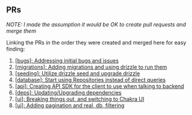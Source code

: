 
## PRs

_NOTE: I made the assumption it would be OK to create pull requests and merge them_

Linking the PRs in the order they were created and merged here for easy finding:

1. [[bugs]: Addressing initial bugs and issues](https://github.com/solomonjames/solace-candidate-assignment/pull/1)
2. [[migrations]: Adding migrations and using drizzle to run them](https://github.com/solomonjames/solace-candidate-assignment/pull/2)
3. [[seeding]: Utilize drizzle seed and upgrade drizzle](https://github.com/solomonjames/solace-candidate-assignment/pull/3)
4. [[database]: Start using Repositories instead of direct queries](https://github.com/solomonjames/solace-candidate-assignment/pull/4)
5. [[api]: Creating API SDK for the client to use when talking to backend](https://github.com/solomonjames/solace-candidate-assignment/pull/5)
6. [[deps]: Updating/Upgrading dependencies](https://github.com/solomonjames/solace-candidate-assignment/pull/6)
7. [[ui]: Breaking things out, and switching to Chakra UI](https://github.com/solomonjames/solace-candidate-assignment/pull/7)
8. [[ui]: Adding pagination and real, db, filtering](https://github.com/solomonjames/solace-candidate-assignment/pull/8)
